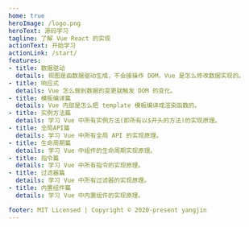 ```yaml
---
home: true
heroImage: /logo.png
heroText: 源码学习
tagline: 了解 Vue React 的实现
actionText: 开始学习
actionLink: /start/
features:
- title: 数据驱动
  details: 视图是由数据驱动生成，不会接操作 DOM，Vue 是怎么修改数据实现的。
- title: 响应式
  details: Vue 怎么做到数据的变更就触发 DOM 的变化。
- title: 模板编译篇
  details: Vue 内部是怎么把 template 模板编译成渲染函数的。
- title: 实例方法篇
  details: 学习 Vue 中所有实例方法(即所有以$开头的方法)的实现原理。
- title: 全局API篇
  details: 学习 Vue 中所有全局 API 的实现原理。
- title: 生命周期篇
  details: 学习 Vue 中组件的生命周期实现原理。
- title: 指令篇
  details: 学习 Vue 中所有指令的实现原理。
- title: 过滤器篇
  details: 学习 Vue 中所有过滤器的实现原理。
- title: 内置组件篇
  details: 学习 Vue 中内置组件的实现原理。

footer: MIT Licensed | Copyright © 2020-present yangjin
---
```


